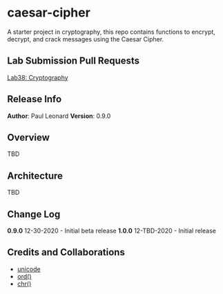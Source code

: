 # caesar-cipher
A starter project in cryptography, this repo contains functions to encrypt, decrypt, and crack messages using the Caesar Cipher.

## Lab Submission Pull Requests
[Lab38: Cryptography](https://github.com/paul-leonard/caesar-cipher/pull/1)

## Release Info
**Author**: Paul Leonard
**Version**: 0.9.0

## Overview
TBD

## Architecture
TBD

## Change Log
**0.9.0** 12-30-2020 - Initial beta release
**1.0.0** 12-TBD-2020 - Initial release

## Credits and Collaborations
- [unicode](https://en.wikipedia.org/wiki/List_of_Unicode_characters)
- [ord()](https://www.geeksforgeeks.org/ord-function-python/)
- [chr()](https://stackoverflow.com/questions/29818519/what-is-the-opposite-of-pythons-ord-function#:~:text=For%20example%2C%20chr(97),i%20is%20outside%20that%20range.)
